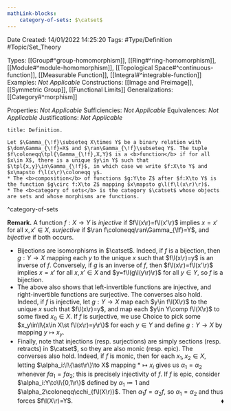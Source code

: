```yaml
---
mathLink-blocks:
    category-of-sets: $\catset$
---
```


<div class="topSpace"></div>

Date Created: 14/01/2022 14:25:20
Tags: #Type/Definition #Topic/Set_Theory

Types: [[Group#^group-homomorphism]], [[Ring#^ring-homomorphism]], [[Module#^module-homomorphism]], [[Topological Space#^continuous-function]], [[Measurable Function]], [[Integral#^integrable-function]]
Examples: <i>Not Applicable</i>
Constructions: [[Image and Preimage]], [[Symmetric Group]], [[Functional Limits]]
Generalizations: [[Category#^morphism]]

Properties: <i>Not Applicable</i>
Sufficiencies: <i>Not Applicable</i>
Equivalences: <i>Not Applicable</i>
Justifications: <i>Not Applicable</i>

``` ad-Definition
title: Definition.

Let $\Gamma_{\!f}\subseteq X\times Y$ be a binary relation with $\dom\Gamma_{\!f}=X$ and $\ran\Gamma_{\!f}\subseteq Y$. The tuple $f\coloneqq\tpl{\Gamma_{\!f},X,Y}$ is a <b>function</b> if for all $x\in X$, there is a unique $y\in Y$ such that $\tpl{x,y}\in\Gamma_{\!f}$, in which case we write $f:X\to Y$ and $x\mapsto f\l(x\r)\coloneqq y$.
* The <b>composition</b> of functions $g:Y\to Z$ after $f:X\to Y$ is the function $g\circ f:X\to Z$ mapping $x\mapsto g\l(f\l(x\r)\r)$.
* The <b>category of sets</b> is the category $\catset$ whose objects are sets and whose morphisms are functions.

```
^category-of-sets

<b>Remark.</b> A function $f:X\to Y$ is <i>injective</i> if $f\l(x\r)=f\l(x'\r)$ implies $x=x'$ for all $x,x'\in X$, <i>surjective</i> if $\ran f\coloneqq\ran\Gamma_{\!f}=Y$, and <i>bijective</i> if both occurs.
* Bijections are isomorphisms in $\catset$. Indeed, if $f$ is a bijection, then $g:Y\to X$ mapping each $y$ to the unique $x$ such that $f\l(x\r)=y$ is an inverse of $f$. Conversely, if $g$ is an inverse of $f$, then $f\l(x\r)=f\l(x'\r)$ implies $x=x'$ for all $x,x'\in X$ and $y=f\l(g\l(y\r)\r)$ for all $y\in Y$, so $f$ is a bijection.
* The above also shows that left-invertible functions are injective, and right-invertible functions are surjective. The converses also hold. Indeed, if $f$ is injective, let $g:Y\to X$ map each $y\in f\l(X\r)$ to the unique $x$ such that $f\l(x\r)=y$, and map each $y\in Y\comp f\l(X\r)$ to some fixed $x_0\in X$. If $f$ is surjective, we use Choice to pick some $x_y\in\l\{x\in X\st f\l(x\r)=y\r\}$ for each $y\in Y$ and define $g:Y\to X$ by mapping $y\mapsto x_y$.
* Finally, note that injections (resp. surjections) are simply sections (resp. retracts) in $\catset$, so they are also monic (resp. epic). The converses also hold. Indeed, if $f$ is monic, then for each $x_1,x_2\in X$, letting $\alpha_i:\l\{\ast\r\}\to X$ mapping $\ast\mapsto x_i$ gives us $\alpha_1=\alpha_2$ whenever $f\alpha_1=f\alpha_2$; this is precisely injectivity of $f$. If $f$ is epic, consider $\alpha_i:Y\to\l\{0,1\r\}$ defined by $\alpha_1\coloneqq 1$ and $\alpha_2\coloneqq\cchi_{f\l(X\r)}$. Then $\alpha_1f=\alpha_2f$, so $\alpha_1=\alpha_2$ and thus forces $f\l(X\r)=Y$.<span style="float:right;">$\blacklozenge$</span>
